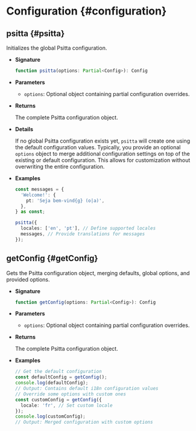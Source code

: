 # Configuration {#configuration}

## psitta <Badge type="info" text="function" /> {#psitta}

Initializes the global Psitta configuration.

- **Signature**

  ```typescript
  function psitta(options: Partial<Config>): Config
  ```

- **Parameters**

  - `options`: Optional object containing partial configuration overrides.

- **Returns**

  The complete Psitta configuration object.

- **Details**

  If no global Psitta configuration exists yet, `psitta` will create one using the default configuration values. Typically, you provide an optional `options` object to merge additional configuration settings on top of the existing or default configuration. This allows for customization without overwriting the entire configuration.

- **Examples**

  ```typescript
  const messages = {
    'Welcome!': {
      pt: 'Seja bem-vind{g} (o|a)',
    },
  } as const;
  
  psitta({
    locales: ['en', 'pt'], // Define supported locales
    messages, // Provide translations for messages
  });
  ```

## getConfig <Badge type="info" text="function" /> {#getConfig}

Gets the Psitta configuration object, merging defaults, global options, and provided options.

- **Signature**

  ```typescript
  function getConfig(options: Partial<Config>): Config
  ```

- **Parameters**

  - `options`: Optional object containing partial configuration overrides.

- **Returns**

  The complete Psitta configuration object.

- **Examples**

  ```typescript
  // Get the default configuration
  const defaultConfig = getConfig();
  console.log(defaultConfig);
  // Output: Contains default i18n configuration values
  // Override some options with custom ones
  const customConfig = getConfig({
    locale: 'fr', // Set custom locale
  });
  console.log(customConfig);
  // Output: Merged configuration with custom options
  ```


